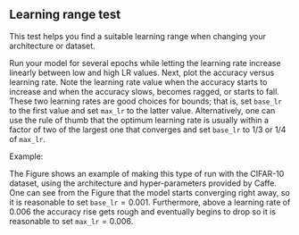 
## Learning range test
This test helps you find a suitable learning range when changing your architecture or dataset.

Run your model for several epochs while letting the learning rate increase linearly between low and high LR values. 
Next, plot the accuracy versus learning rate. Note the learning rate value when the accuracy starts to increase and 
when the accuracy slows, becomes ragged, or starts to fall. These two learning rates are good choices for bounds; 
that is, set `base_lr` to the first value and set `max_lr` to the latter value. Alternatively, one can use the rule 
of thumb that the optimum learning rate is usually within a factor of two of the largest one that converges and set 
`base_lr` to 1/3 or 1/4 of `max_lr`.

Example:

The Figure shows an example of making this type of run with the CIFAR-10 dataset, using the architecture and 
hyper-parameters provided by Caffe. One can see from the Figure that the model starts converging right away, 
so it is reasonable to set `base_lr`$= 0.001$. Furthermore, above a learning rate of $0.006$ the accuracy rise 
gets rough and eventually begins to drop so it is reasonable to set `max_lr`$=0.006$.
